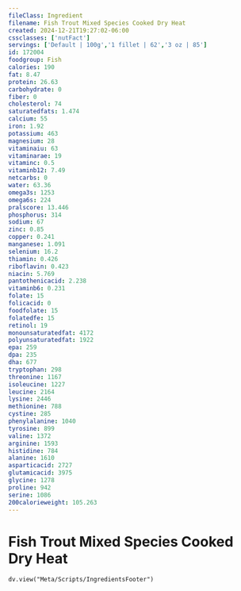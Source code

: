 ```yaml
---
fileClass: Ingredient
filename: Fish Trout Mixed Species Cooked Dry Heat
created: 2024-12-21T19:27:02-06:00
cssclasses: ['nutFact']
servings: ['Default | 100g','1 fillet | 62','3 oz | 85']
id: 172004
foodgroup: Fish
calories: 190
fat: 8.47
protein: 26.63
carbohydrate: 0
fiber: 0
cholesterol: 74
saturatedfats: 1.474
calcium: 55
iron: 1.92
potassium: 463
magnesium: 28
vitaminaiu: 63
vitaminarae: 19
vitaminc: 0.5
vitaminb12: 7.49
netcarbs: 0
water: 63.36
omega3s: 1253
omega6s: 224
pralscore: 13.446
phosphorus: 314
sodium: 67
zinc: 0.85
copper: 0.241
manganese: 1.091
selenium: 16.2
thiamin: 0.426
riboflavin: 0.423
niacin: 5.769
pantothenicacid: 2.238
vitaminb6: 0.231
folate: 15
folicacid: 0
foodfolate: 15
folatedfe: 15
retinol: 19
monounsaturatedfat: 4172
polyunsaturatedfat: 1922
epa: 259
dpa: 235
dha: 677
tryptophan: 298
threonine: 1167
isoleucine: 1227
leucine: 2164
lysine: 2446
methionine: 788
cystine: 285
phenylalanine: 1040
tyrosine: 899
valine: 1372
arginine: 1593
histidine: 784
alanine: 1610
asparticacid: 2727
glutamicacid: 3975
glycine: 1278
proline: 942
serine: 1086
200calorieweight: 105.263
---
```


# Fish Trout Mixed Species Cooked Dry Heat

```dataviewjs
dv.view("Meta/Scripts/IngredientsFooter")
```